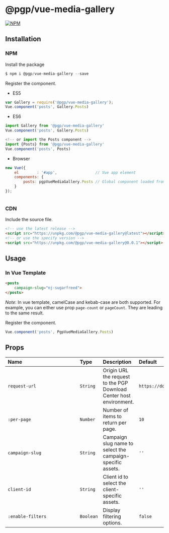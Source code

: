 # @pgp/vue-media-gallery

[![NPM](https://nodei.co/npm/@pgp/vue-media-gallery.png)](https://nodei.co/npm/@pgp/vue-media-gallery/)

## Installation

### NPM
Install the package
```js
$ npm i @pgp/vue-media-gallery --save
```

Register the component.
- ES5
```js
var Gallery = require('@pgp/vue-media-gallery');
Vue.component('posts', Gallery.Posts)
```

- ES6
```js
import Gallery from '@pgp/vue-media-gallery'
Vue.component('posts', Gallery.Posts)

<!-- or import the Posts component -->
import {Posts} from '@pgp/vue-media-gallery'
Vue.component('posts', Posts)
```

- Browser
```js
new Vue({
    el        : '#app',                 // Vue app element
    components: {
        posts: pgpVueMediaGallery.Posts // Global component loaded from unpkg.com CDN
    }
});



```


### CDN

Include the source file.
```html
<!-- use the latest release -->
<script src="https://unpkg.com/@pgp/vue-media-gallery@latest"></script>
<!-- or use the specify version -->
<script src="https://unpkg.com/@pgp/vue-media-gallery@0.0.1"></script>
```

## Usage

### In Vue Template
```html
<posts
    campaign-slug="nj-sugarfreed">
</posts>
```

*Note*: In vue template, camelCase and kebab-case are both supported. For example, you can either use prop `page-count` or `pageCount`. They are leading to the same result.

Register the component.
```js
Vue.component('posts', PgpVueMediaGallery.Posts)
```

## Props

| Name&nbsp;&nbsp;&nbsp;&nbsp;&nbsp;&nbsp;&nbsp;&nbsp;&nbsp;&nbsp;&nbsp;&nbsp;&nbsp;&nbsp;&nbsp;&nbsp;&nbsp;&nbsp;&nbsp;&nbsp;&nbsp;&nbsp;&nbsp;&nbsp;&nbsp;&nbsp;&nbsp;&nbsp;&nbsp;&nbsp;&nbsp;&nbsp;&nbsp;&nbsp;&nbsp;&nbsp;&nbsp;&nbsp;&nbsp; | Type | Description | Default |
| ----------------- | :--- | :--- | :--- |
| `request-url`      | `String` |  Origin URL the request to the PGP Download Center host environment. | `https://downloadcenter.publicgoodprojects.org` |
| `:per-page`      | `Number` | Number of items to return per page.| `10` |
| `campaign-slug`      | `String` | Campaign slug name to select the campaign-specific assets.| `''` |
| `client-id`      | `String` | Client id to select the client-specific assets.| `''` |
| `:enable-filters`      | `Boolean` | Display filtering options.|`false` |


